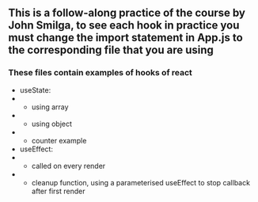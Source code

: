 ## This is a follow-along practice of the course by John Smilga, to see each hook in practice you must change the import statement in App.js to the corresponding file that you are using 

### These files contain examples of hooks of react
- useState:
- - using array
- - using object
- - counter example
- useEffect:
- - called on every render
- - cleanup function, using a parameterised useEffect to stop callback after first render

